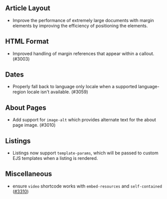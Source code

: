 

## Article Layout

- Improve the performance of extremely large documents with margin elements by improving the efficiency of positioning the elements.

## HTML Format

- Improved handling of margin references that appear within a callout. (#3003)

## Dates

- Properly fall back to language only locale when a supported language-region locale isn't available. (#3059)

## About Pages

- Add support for `image-alt` which provides alternate text for the about page image. (#3010)

## Listings

- Listings now support `template-params`, which will be passed to custom EJS templates when a listing is rendered.

## Miscellaneous

- ensure `video` shortcode works with `embed-resources` and `self-contained` ([#3310](https://github.com/quarto-dev/quarto-cli/issues/3310))
